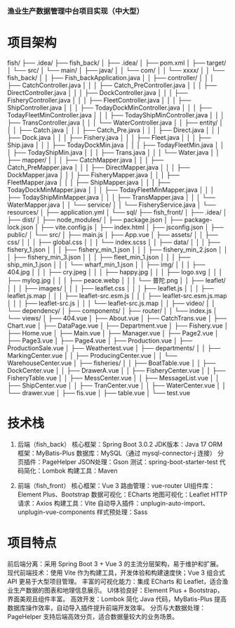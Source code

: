 ### 渔业生产数据管理中台项目实现（中大型）

# 项目架构
fish/
├── .idea/
├── fish_back/
│   ├── .idea/
│   ├── pom.xml
│   ├── target/
│   └── src/
│       └── main/
│           ├── java/
│           │   └── com/
│           │       └── xxxx/
│           │           └── fish_back/
│           │               ├── Fish_backApplication.java
│           │               ├── controller/
│           │               │   ├── CatchController.java
│           │               │   ├── Catch_PreController.java
│           │               │   ├── DirectController.java
│           │               │   ├── DockController.java
│           │               │   ├── FisheryController.java
│           │               │   ├── FleetController.java
│           │               │   ├── ShipController.java
│           │               │   ├── TodayDockMinController.java
│           │               │   ├── TodayFleetMinController.java
│           │               │   ├── TodayShipMinController.java
│           │               │   ├── TransController.java
│           │               │   └── WaterController.java
│           │               ├── entity/
│           │               │   ├── Catch.java
│           │               │   ├── Catch_Pre.java
│           │               │   ├── Direct.java
│           │               │   ├── Dock.java
│           │               │   ├── Fishery.java
│           │               │   ├── Fleet.java
│           │               │   ├── Ship.java
│           │               │   ├── TodayDockMin.java
│           │               │   ├── TodayFleetMin.java
│           │               │   ├── TodayShipMin.java
│           │               │   ├── Trans.java
│           │               │   └── Water.java
│           │               ├── mapper/
│           │               │   ├── CatchMapper.java
│           │               │   ├── Catch_PreMapper.java
│           │               │   ├── DirectMapper.java
│           │               │   ├── DockMapper.java
│           │               │   ├── FisheryMapper.java
│           │               │   ├── FleetMapper.java
│           │               │   ├── ShipMapper.java
│           │               │   ├── TodayDockMinMapper.java
│           │               │   ├── TodayFleetMinMapper.java
│           │               │   ├── TodayShipMinMapper.java
│           │               │   ├── TransMapper.java
│           │               │   └── WaterMapper.java
│           │               └── service/
│           │                   └── FisheryService.java
│           └── resources/
│               ├── application.yml
│               └── sql/
├── fish_front/
│   ├── .idea/
│   ├── dist/
│   ├── node_modules/
│   ├── package.json
│   ├── package-lock.json
│   ├── vite.config.js
│   ├── index.html
│   ├── jsconfig.json
│   ├── public/
│   └── src/
│       ├── main.js
│       ├── App.vue
│       ├── assets/
│       │   ├── css/
│       │   │   ├── global.css
│       │   │   └── index.scss
│       │   ├── data/
│       │   │   ├── fishery_1.json
│       │   │   ├── fishery_min_1.json
│       │   │   ├── fishery_min_2.json
│       │   │   ├── fishery_min_3.json
│       │   │   ├── fleet_min_1.json
│       │   │   ├── ship_min_1.json
│       │   │   └── wharf_min_1.json
│       │   ├── img/
│       │   │   ├── 404.jpg
│       │   │   ├── cry.jpeg
│       │   │   ├── happy.jpg
│       │   │   ├── logo.svg
│       │   │   ├── mylog.jpg
│       │   │   ├── peace.webp
│       │   │   └── 普陀.png
│       │   ├── leaflet/
│       │   │   ├── images/
│       │   │   ├── leaflet.css
│       │   │   ├── leaflet.js
│       │   │   ├── leaflet.js.map
│       │   │   ├── leaflet-src.esm.js
│       │   │   ├── leaflet-src.esm.js.map
│       │   │   ├── leaflet-src.js
│       │   │   └── leaflet-src.js.map
│       │   ├── video/
│       │   └── dependency/
│       ├── components/
│       ├── router/
│       │   └── index.js
│       └── views/
│           ├── 404.vue
│           ├── About.vue
│           ├── CatchTrans.vue
│           ├── Chart.vue
│           ├── DataPage.vue
│           ├── Department.vue
│           ├── Fishery.vue
│           ├── Home.vue
│           ├── Main.vue
│           ├── Manager.vue
│           ├── Page2.vue
│           ├── Page3.vue
│           ├── Page4.vue
│           ├── Production.vue
│           ├── ProductionSale.vue
│           ├── Weathertest.vue
│           ├── departments/
│           │   ├── MarkingCenter.vue
│           │   ├── ProducingCenter.vue
│           │   └── WarehouseCenter.vue
│           ├── fisheries/
│           │   ├── BoatTable.vue
│           │   ├── DockCenter.vue
│           │   ├── DrawerA.vue
│           │   ├── FisheryCenter.vue
│           │   ├── FisheryTable.vue
│           │   ├── MessCenter.vue
│           │   ├── MessageList.vue
│           │   ├── ShipCenter.vue
│           │   ├── TranCenter.vue
│           │   ├── WaterCenter.vue
│           │   └── drawer.vue
│           ├── fis.vue
│           ├── table.vue
│           └── test.vue


# 技术栈

1. 后端（fish_back）
	核心框架：Spring Boot 3.0.2
	JDK版本：Java 17
	ORM框架：MyBatis-Plus
	数据库：MySQL（通过 mysql-connector-j 连接）
	分页插件：PageHelper
	JSON处理：Gson
	测试：spring-boot-starter-test
	代码简化：Lombok
	构建工具：Maven
	
2. 前端（fish_front）
	核心框架：Vue 3
	路由管理：vue-router
	UI组件库：Element Plus、Bootstrap
	数据可视化：ECharts
	地图可视化：Leaflet
	HTTP请求：Axios
	构建工具：Vite
	自动导入插件：unplugin-auto-import、unplugin-vue-components
	样式预处理：Sass

# 项目特点

前后端分离：采用 Spring Boot 3 + Vue 3 的主流分层架构，易于维护和扩展。
现代前端技术：使用 Vite 作为构建工具，开发体验和构建速度快；Vue 3 组合式 API 更易于大型项目管理。
丰富的可视化能力：集成 ECharts 和 Leaflet，适合渔业生产数据的图表和地理信息展示。
UI体验良好：Element Plus + Bootstrap，界面美观且组件丰富。
高效开发：Lombok 简化 Java 代码，MyBatis-Plus 提高数据库操作效率，自动导入插件提升前端开发效率。
分页与大数据处理：PageHelper 支持后端高效分页，适合数据量较大的业务场景。